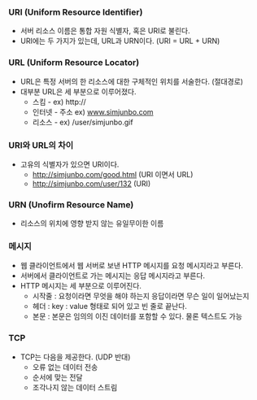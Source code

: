 
### URI (Uniform Resource Identifier)
- 서버 리소스 이름은 통합 자원 식별자, 혹은 URI로 불린다.
- URI에는 두 가지가 있는데, URL과 URN이다. (URI = URL + URN)

### URL (Uniform Resource Locator)
- URL은 특정 서버의 한 리소스에 대한 구체적인 위치를 서술한다. (절대경로)
- 대부분 URL은 세 부분으로 이루어졌다.
	- 스킴 - ex) http://
  - 인터넷 - 주소 ex) www.simjunbo.com
  - 리소스 - ex) /user/simjunbo.gif
  
### URI와 URL의 차이
- 고유의 식별자가 있으면 URI이다.
  - http://simjunbo.com/good.html (URI 이면서 URL)
  - http://simjunbo.com/user/132 (URI)
  
### URN (Unofirm Resource Name)
- 리소스의 위치에 영향 받지 않는 유일무이한 이름


### 메시지
- 웹 클라이언트에서 웹 서버로 보낸 HTTP 메시지를 요청 메시지라고 부른다.
- 서버에서 클라이언트로 가는 메시지는 응답 메시지라고 부른다.
- HTTP 메시지는 세 부분으로 이루어진다.
  - 시작줄 : 요청이라면 무엇을 해야 하는지 응답이라면 무슨 일이 일어났는지
  - 헤더 : key : value 형태로 되어 있고 빈 줄로 끝난다.
  - 본문 : 본문은 임의의 이진 데이터를 포함할 수 있다. 물론 텍스트도 가능
  
### TCP
- TCP는 다음을 제공한다. (UDP 반대)
  - 오류 없는 데이터 전송
  - 순서에 맞는 전달
  - 조각나지 않는 데이터 스트림
